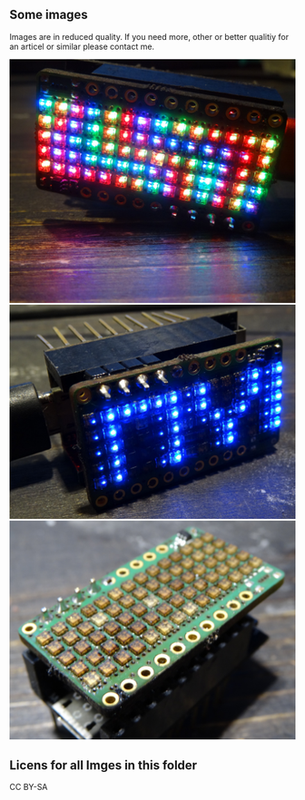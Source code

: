 ## Some images
Images are in reduced quality. 
If you need more, other or better qualitiy for an articel or similar please contact me. 

![img0](10.jpg)
![img1](11.jpg)
![img2](12.jpg)

## Licens for all Imges in this folder
CC BY-SA